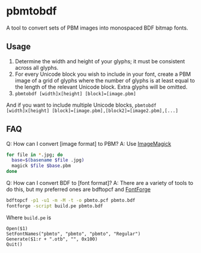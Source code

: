 # pbmtobdf
A tool to convert sets of PBM images into monospaced BDF bitmap fonts.

## Usage
1. Determine the width and height of your glyphs; it must be consistent across all glyphs.
2. For every Unicode block you wish to include in your font, create a PBM image of a grid of glyphs where the number of glyphs is at least equal to the length of the relevant Unicode block. Extra glyphs will be omitted.
3. `pbmtobdf [width]x[height] [block]=[image.pbm]`

And if you want to include multiple Unicode blocks,
`pbmtobdf [width]x[height] [block]=[image.pbm],[block2]=[image2.pbm],[...]`
## FAQ
Q: How can I convert \[image format\] to PBM?
A: Use [ImageMagick](https://imagemagick.org/index.php)
```bash
for file in *.jpg; do
  base=$(basename $file .jpg)
  magick $file $base.pbm
done
```
Q: How can I convert BDF to \[font format\]?
A: There are a variety of tools to do this, but my preferred ones are bdftopcf and [FontForge](https://fontforge.org/en-US/)
```bash
bdftopcf -p1 -u1 -m -M -t -o pbmto.pcf pbmto.bdf
fontforge -script build.pe pbmto.bdf
```
Where `build.pe` is
```
Open($1)
SetFontNames("pbmto", "pbmto", "pbmto", "Regular")
Generate($1:r + ".otb", "", 0x100)
Quit()
```
